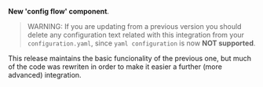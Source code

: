 **New 'config flow' component**.


> WARNING: If you are updating from a previous version you should delete any configuration text related
> with this integration from your `configuration.yaml`, since `yaml configuration` is now **NOT supported**.


This release maintains the basic funcionality of the previous one, but much of the code was rewriten 
in order to make it easier a further (more advanced) integration.


